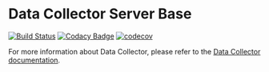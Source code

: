 # Data Collector Server Base

[![Build Status](https://drone.prod-bip-ci.ssb.no/api/badges/statisticsnorway/data-collector-server-base/status.svg)](https://drone.prod-bip-ci.ssb.no/statisticsnorway/data-collector-server-base)
[![Codacy Badge](https://api.codacy.com/project/badge/Grade/0637c9747680459c87fa8f237e5ecff7)](https://www.codacy.com/manual/oranheim/data-collector-server-base?utm_source=github.com&amp;utm_medium=referral&amp;utm_content=statisticsnorway/data-collector-server-base&amp;utm_campaign=Badge_Grade)
[![codecov](https://codecov.io/gh/statisticsnorway/data-collector-server-base/branch/master/graph/badge.svg)](https://codecov.io/gh/statisticsnorway/data-collector-server-base)

For more information about Data Collector, please refer to the [Data Collector documentation](https://github.com/statisticsnorway/data-collector-project).
